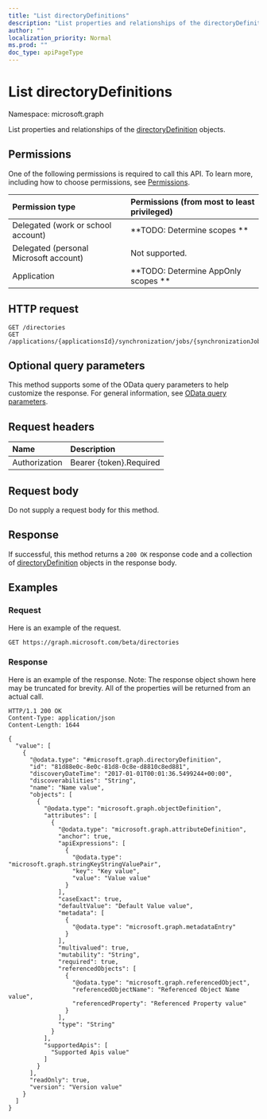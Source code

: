```yaml
---
title: "List directoryDefinitions"
description: "List properties and relationships of the directoryDefinition objects."
author: ""
localization_priority: Normal
ms.prod: ""
doc_type: apiPageType
---
```


# List directoryDefinitions

Namespace: microsoft.graph

List properties and relationships of the [directoryDefinition](../resources/directorydefinition.md) objects.

## Permissions
One of the following permissions is required to call this API. To learn more, including how to choose permissions, see [Permissions](/concepts/permissions-reference.md).

|Permission type|Permissions (from most to least privileged)|
|:---|:---|
|Delegated (work or school account)|**TODO: Determine scopes **|
|Delegated (personal Microsoft account)|Not supported.|
|Application|**TODO: Determine AppOnly scopes **|

## HTTP request
<!-- {
  "blockType": "ignored"
}
-->
``` http
GET /directories
GET /applications/{applicationsId}/synchronization/jobs/{synchronizationJobId}/schema/directories
```

## Optional query parameters
This method supports some of the OData query parameters to help customize the response. For general information, see [OData query parameters](/graph/query-parameters).

## Request headers
|Name|Description|
|:---|:---|
|Authorization|Bearer {token}.Required|

## Request body
Do not supply a request body for this method.

## Response
If successful, this method returns a `200 OK` response code and a collection of [directoryDefinition](../resources/directorydefinition.md) objects in the response body.

## Examples

### Request
Here is an example of the request.
<!-- {
  "blockType": "request",
  "name": "get_directorydefinition"
}
-->
``` http
GET https://graph.microsoft.com/beta/directories
```

### Response
Here is an example of the response. Note: The response object shown here may be truncated for brevity. All of the properties will be returned from an actual call.
<!-- {
  "blockType": "response",
  "truncated": true,
  "@odata.type": "collection(microsoft.graph.directorydefinition)"
}
-->
``` http
HTTP/1.1 200 OK
Content-Type: application/json
Content-Length: 1644

{
  "value": [
    {
      "@odata.type": "#microsoft.graph.directoryDefinition",
      "id": "81d88e0c-8e0c-81d8-0c8e-d8810c8ed881",
      "discoveryDateTime": "2017-01-01T00:01:36.5499244+00:00",
      "discoverabilities": "String",
      "name": "Name value",
      "objects": [
        {
          "@odata.type": "microsoft.graph.objectDefinition",
          "attributes": [
            {
              "@odata.type": "microsoft.graph.attributeDefinition",
              "anchor": true,
              "apiExpressions": [
                {
                  "@odata.type": "microsoft.graph.stringKeyStringValuePair",
                  "key": "Key value",
                  "value": "Value value"
                }
              ],
              "caseExact": true,
              "defaultValue": "Default Value value",
              "metadata": [
                {
                  "@odata.type": "microsoft.graph.metadataEntry"
                }
              ],
              "multivalued": true,
              "mutability": "String",
              "required": true,
              "referencedObjects": [
                {
                  "@odata.type": "microsoft.graph.referencedObject",
                  "referencedObjectName": "Referenced Object Name value",
                  "referencedProperty": "Referenced Property value"
                }
              ],
              "type": "String"
            }
          ],
          "supportedApis": [
            "Supported Apis value"
          ]
        }
      ],
      "readOnly": true,
      "version": "Version value"
    }
  ]
}
```

